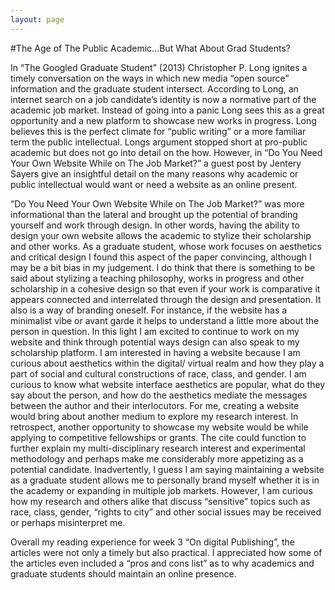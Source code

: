 ```yaml
---
layout: page
---
```

#The Age of The Public Academic...But What About Grad Students? 

In “The Googled Graduate Student” (2013) Christopher P. Long ignites a timely conversation on the ways in which new media “open source” information and the graduate student intersect. According to Long, an internet search on a job candidate’s identity is now a normative part of the academic job market. Instead of going into a panic Long sees this as a great opportunity and a new platform to showcase new works in progress. Long believes this is the perfect climate for “public writing” or a more familiar term the public intellectual.  Longs argument stopped short at pro-public academic but does not go into detail on the how. However, in “Do You Need Your Own Website While on The Job Market?” a guest post by Jentery Sayers give an insightful detail on the many reasons why academic or public intellectual would want or need a website as an online present.

“Do You Need Your Own Website While on The Job Market?” was more informational than the lateral and brought up the potential of branding yourself and work through design. In other words, having the ability to design your own website allows the academic to stylize their scholarship and other works. As a graduate student, whose work focuses on aesthetics and critical design I found this aspect of the paper convincing, although I may be a bit bias in my judgement. I do think that there is something to be said about stylizing a teaching philosophy, works in progress and other scholarship in a cohesive design so that even if your work is comparative it appears connected and interrelated through the design and presentation. It also is a way of branding oneself. For instance, if the website has a minimalist vibe or avant garde it helps to understand a little more about the person in question. In this light I am excited to continue to work on my website and think through potential ways design can also speak to my scholarship platform. I am interested in having a website because I am curious about aesthetics within the digital/ virtual realm and how they play a part of social and cultural constructions of race, class, and gender. I am curious to know what website interface aesthetics are popular, what do they say about the person, and how do the aesthetics mediate the messages between the author and their interlocutors. For me, creating a website would bring about another medium to explore my research interest.
In retrospect, another opportunity to showcase my website would be while applying to competitive fellowships or grants. The cite could function to further explain my multi-disciplinary research interest and experimental methodology and perhaps make me considerably more appetizing as a potential candidate. Inadvertently, I guess I am saying maintaining a website as a graduate student allows me to personally brand myself whether it is in the academy or expanding in multiple job markets. However, I am curious how my research and others alike that discuss “sensitive” topics such as race, class, gender, “rights to city” and other social issues may be received or perhaps misinterpret me.

Overall my reading experience for week 3 “On digital Publishing”, the articles were not only a timely but also practical. I appreciated how some of the articles even included a “pros and cons list” as to why academics and graduate students should maintain an online presence.    
